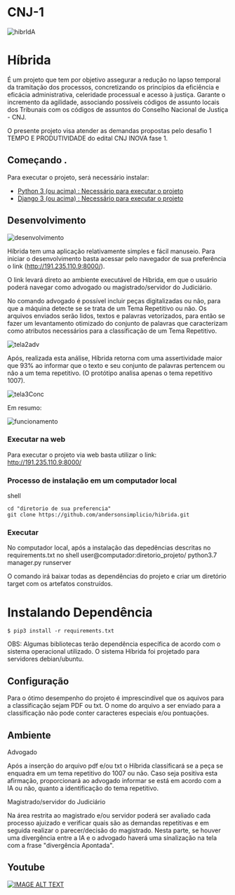 # CNJ-1

![hibrIdA](https://user-images.githubusercontent.com/37173966/96740018-cec57000-1396-11eb-8f6d-cb90afb63760.jpeg)


# Híbrida

É um projeto que tem por objetivo assegurar a redução no lapso temporal da tramitação dos processos, concretizando os princípios da eficiência e eficácia administrativa, celeridade processual e acesso à justiça. Garante o incremento da agilidade, associando possíveis códigos de assunto locais dos Tribunais com os códigos de assuntos do Conselho Nacional de Justiça - CNJ.

O presente projeto visa atender as demandas propostas pelo desafio 1 TEMPO E PRODUTIVIDADE do edital CNJ INOVA fase 1.


## Começando .

Para executar o projeto, será necessário instalar:

- [Python 3 (ou acima) : Necessário para executar o projeto](https://www.python.org/downloads)
- [Django 3 (ou acima) : Necessário para executar o projeto](https://www.djangoproject.com/download/)


## Desenvolvimento

![desenvolvimento](https://user-images.githubusercontent.com/25744353/96757803-4f429b80-13ac-11eb-8834-ffca3dc95cc9.jpeg)

Híbrida tem uma aplicação relativamente simples e fácil manuseio. Para iniciar o desenvolvimento basta acessar pelo navegador de sua preferência o link (http://191.235.110.9:8000/).

O link levará direto ao ambiente executável de Híbrida, em que o usuário poderá navegar como advogado ou magistrado/servidor do Judiciário.  

No comando advogado é possível incluir peças digitalizadas ou não, para que a máquina detecte se se trata de um Tema Repetitivo ou não. Os arquivos enviados serão lidos, textos e palavras vetorizados, para então se fazer um levantamento otimizado do conjunto de palavras que caracterizam como atributos necessários para a classificação de um Tema Repetitivo.

![tela2adv](https://user-images.githubusercontent.com/37173966/96637481-1c899c00-12f5-11eb-9ad3-a287a8b5bd69.png)

Após, realizada esta análise, Híbrida retorna com uma assertividade maior que 93% ao informar que o texto e seu conjunto de palavras pertencem ou não a um tema repetitivo. (O protótipo analisa apenas o tema repetitivo 1007).

![tela3Conc](https://user-images.githubusercontent.com/37173966/96638347-55764080-12f6-11eb-9efc-233c11ccece7.png)

Em resumo:

![funcionamento](https://user-images.githubusercontent.com/25744353/96758272-f293b080-13ac-11eb-86aa-576d2fef3ae3.jpeg)


### Executar na web

Para executar o projeto via web basta utilizar o link: http://191.235.110.9:8000/


### Processo de instalação em um computador local

shell

```
cd "diretorio de sua preferencia"
git clone https://github.com/andersonsimplicio/hibrida.git
```

### Executar

No computador local, após a instalação das depedências descritas no requirements.txt no shell
user@computador:diretorio_projeto/ python3.7 manager.py runserver


O comando irá baixar todas as dependências do projeto e criar um diretório target com os artefatos construídos.

# Instalando Dependência

```
$ pip3 install -r requirements.txt
```
OBS: Algumas bibliotecas terão dependência específica de acordo com o sistema operacional utilizado. O sistema Híbrida foi projetado para servidores debian/ubuntu.

## Configuração

Para o ótimo desempenho do projeto é imprescindível que os aquivos para a classificação sejam PDF ou txt. O nome do arquivo a ser enviado para a classificação não pode conter caracteres especiais e/ou pontuações. 

## Ambiente

Advogado

Após a inserção do arquivo pdf e/ou txt o Híbrida classificará se a peça se enquadra em um tema repetitivo do 1007 ou não. Caso seja positiva esta afirmação, proporcionará ao advogado informar se está em acordo com a IA ou não, quanto a identificação do tema repetitivo.

Magistrado/servidor do Judiciário

Na área restrita ao magistrado e/ou servidor poderá ser avaliado cada processo ajuizado e verificar quais são as demandas repetitivas e em seguida realizar o parecer/decisão do magistrado. Nesta parte, se houver uma divergência entre a IA e o advogado haverá uma sinalização na tela com a frase "divergência Apontada".

## Youtube
[![IMAGE ALT TEXT](https://github.com/andersonsimplicio/hibrida/issues/3#issue-726838215)](http://www.youtube.com/watch?v=YOUTUBE_VIDEO_ID_HERE "Video Title")